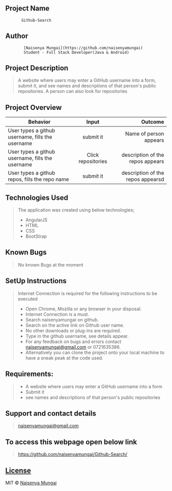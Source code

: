 ## Project Name
           Github-Search

## Author
            [Naisenya Mungai](https://github.com/naisenyamungai)
            Student - Full Stack Developer(Java & Android) 


## Project Description
> A website where users may enter a GitHub username into a form, submit it, and see names and descriptions of that person's public repositories. A person can also look for repositories

## Project Overview

| Behavior        | Input           | Outcome  |
| ------------- |:-------------:| -----:|
| User types a github username, fills the username| submit it | Name of person appears |
| User types a github username, fills the username | Click repositories | description of the repos appears |
| User types a github repos, fills the repo name  | submit it | description of the repos appearsd |



## Technologies Used
>The application was created using below technologies;
>- AngularJS
>- HTML
>- CSS
>- BootStrap


## Known Bugs
> No known Bugs at the moment

## SetUp Instructions
> Internet Connection is required for the following instructions to be executed
>- Open Chrome, Mozilla or any browser in your disposal.
>- Internet Connection is a must.
>- Search naisenyamungai on github.
>- Search on the active link on Github user name.
>- No other downloads or plug-ins are required.
>- Type in the github username, see details appear.
>- For any feedback on bugs and errors contact naisenyamungai@gmail.com or 0721635386.
>- Alternatively you can clone the project onto your local machine to have a sneak peak at the code used.

##  Requirements:
>- A website where users may enter a GitHub username into a form
>- Submit it
>- see names and descriptions of that person's public repositories


## Support and contact details
> naisenyamungai@gmail.com

## To access this webpage open below link
> https://github.com/naisenyamungai/Github-Search/

## [License](https://github.com/naisenyamungai/Github-Search/LICENSE.md)

MIT © [Naisenya Mungai ](https://github.com/naisenyamungai)

